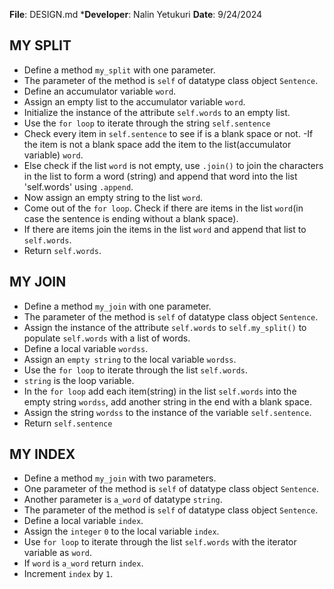 **File**: DESIGN.md
***Developer**: Nalin Yetukuri
**Date**: 9/24/2024

## MY SPLIT

- Define a method `my_split` with one parameter.
- The parameter of the method is `self` of datatype class object `Sentence`.
- Define an accumulator variable `word`.
- Assign an empty list to the accumulator variable `word`.
- Initialize the instance of the attribute `self.words` to an empty list.
- Use the `for loop` to iterate through the string `self.sentence`
- Check every item in `self.sentence` to see if is a blank space or not.
-If the item is not a blank space add the item to the list(accumulator variable) `word`.
- Else check if the list `word` is not empty, use `.join()` to join the characters in the list to form a word (string) and append that word into the list 'self.words' using `.append`.
- Now assign an empty string to the list `word`.
- Come out of the `for loop`.
Check if there are items in the list `word`(in case the sentence is ending without a blank space).
- If there are items join the items in the list `word` and append that list to `self.words`.
- Return `self.words`.

## MY JOIN

- Define a method `my_join` with one parameter.
- The parameter of the method is `self` of datatype class object `Sentence`.
- Assign the instance of the attribute `self.words` to `self.my_split()` to populate `self.words` with a list of words.
- Define a local variable `wordss`.
- Assign an `empty string` to the local variable `wordss`.
- Use the `for loop` to iterate through the list `self.words`.
- `string` is the loop variable.
- In the `for loop` add each item(string) in the list `self.words` into the empty string `wordss`, add another string in the end with a blank space.
- Assign the string `wordss` to the instance of the variable `self.sentence`.
- Return `self.sentence`

## MY INDEX

- Define a method `my_join` with two parameters.
- One parameter of the method is `self` of datatype class object `Sentence`.
- Another parameter is `a_word` of datatype `string`.
- The parameter of the method is `self` of datatype class object `Sentence`.
- Define a local variable `index`.
- Assign the `integer` `0` to the local variable `index`.
- Use `for loop` to iterate through the list `self.words` with the iterator variable as `word`.
- If `word` is `a_word` return `index`.
- Increment `index` by `1`.

